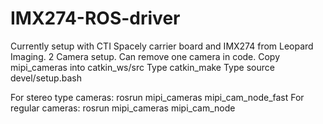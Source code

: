 # IMX274-ROS-driver
Currently setup with CTI Spacely carrier board and IMX274 from Leopard Imaging. 2 Camera setup. Can remove one camera in code.
Copy mipi_cameras into catkin_ws/src
Type catkin_make
Type source devel/setup.bash

For stereo type cameras: rosrun mipi_cameras mipi_cam_node_fast
For regular cameras: rosrun mipi_cameras mipi_cam_node

